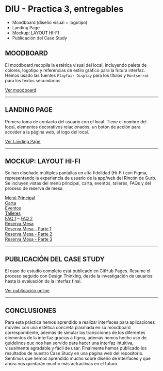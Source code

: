 # DIU - Practica 3, entregables

- Moodboard (diseño visual + logotipo)   
- Landing Page
- Mockup: LAYOUT HI-FI
- Publicación del Case Study

## MOODBOARD

El moodboard recopila la estética visual del local, incluyendo paleta de colores, logotipo y referencias de estilo gráfico para la futura interfaz. Hemos usado las fuentes `Playfair Display` para los títulos y `Montserrat` para los textos secundarios.

[Ver moodboard](moodboard.png)

---

## LANDING PAGE

Primera toma de contacto del usuario con el local. Tiene el nombre del local, elementos decorativos relacionados, un botón de acción para acceder a la página web, el logo del local.

[Ver Landing Page](landingPage.png)

---

## MOCKUP: LAYOUT HI-FI

Se han diseñado múltiples pantallas en alta fidelidad (Hi-Fi) con Figma, representando la experiencia de usuario de la app/web del Rincón de Gurb. Se incluyen vistas del menú principal, carta, eventos, talleres, FAQs y del proceso de reserva de mesa.

[Menú Principal](%20Menú%20Principal.png)  
[Carta](Carta.png)  
[Eventos](Eventos.png)  
[Talleres](Talleres.png)  
[FAQ 1](FAQ.png) – [FAQ 2](FAQ-1.png)  
[Reserva Mesa](Reserva%20Mesa.png)  
[Reserva Mesa - Parte 1](Reserva%20Mesa-1.png)  
[Reserva Mesa - Parte 2](Reserva%20Mesa-2.png)  
[Reserva Mesa - Parte 3](Reserva%20Mesa-3.png)

---

## PUBLICACIÓN DEL CASE STUDY

El caso de estudio completo está publicado en GitHub Pages. Resume el proceso seguido con Design Thinking, desde la investigación de usuarios hasta la evaluación de la interfaz final.

[Ver publicación online](https://pablovegood.github.io/UX_CaseStudy/#/)

---

## CONCLUSIONES

Para esta práctica hemos aprendido a realizar interfaces para aplicaciones móviles con una estética concreta plasmada en su moodboard correspondiente, además de simular las transiciones de los diferentes elementos de la interfaz gracias a figma, además hemos hecho uso de guidelines que nos han servido para hacer una interfaz intuitiva, visualmente agradable y fácil de usar. Finalmente hemos publicado los resultados de nuestro Case Study en una página web del repositorio. Sentimos que hemos aprendido mucho sobre diseño de interfaces y que ahora nos quedarán mucho más actractivas en el futuro.
